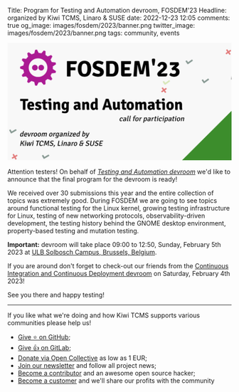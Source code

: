 Title: Program for Testing and Automation devroom, FOSDEM'23
Headline: organized by Kiwi TCMS, Linaro & SUSE
date: 2022-12-23 12:05
comments: true
og_image: images/fosdem/2023/banner.png
twitter_image: images/fosdem/2023/banner.png
tags: community, events


!["Devroom banner"](/images/fosdem/2023/banner.png "Devroom banner")

Attention testers! On behalf of
[*Testing and Automation devroom*](https://fosdem.org/2023/schedule/track/testing_and_automation/)
we'd like to announce that the final program for the devroom is ready!

We received over 30 submissions this year and the entire collection of topics was extremely good.
During FOSDEM we are going to see topics around functional testing for the Linux kernel,
growing testing infrastructure for Linux, testing of new networking protocols, observability-driven
development, the testing history behind the GNOME desktop environment, property-based testing
and mutation testing.

**Important:** devroom will take place 09:00 to 12:50, Sunday, February 5th 2023 at
[ULB Solbosch Campus, Brussels, Belgium](https://fosdem.org/2023/practical/transportation/).

If you are around don't forget to check-out our friends from the
[Continuous Integration and Continuous Deployment devroom](https://fosdem.org/2023/schedule/track/continuous_integration_and_continuous_deployment/)
on Saturday, February 4th 2023!

See you there and happy testing!

---

If you like what we're doing and how Kiwi TCMS supports various communities
please help us!

- [Give ⭐ on GitHub](https://github.com/kiwitcms/Kiwi/stargazers);
- [Give 👍 on GitLab](https://gitlab.com/gitlab-org/gitlab/-/issues/334558);
- [Donate via Open Collective](https://opencollective.com/kiwitcms/donate) as low as 1 EUR;
- [Join our newsletter](https://kiwitcms.us17.list-manage.com/subscribe/post?u=9b57a21155a3b7c655ae8f922&id=c970a37581)
  and follow all project news;
- [Become a contributor](https://kiwitcms.readthedocs.io/en/latest/contribution.html) and an awesome open source hacker;
- [Become a customer](/#subscriptions) and we'll share our profits with the community
